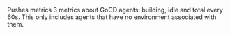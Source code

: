 Pushes metrics 3 metrics about GoCD agents: building, idle and total every 60s. This only includes agents that have no environment associated with them.

